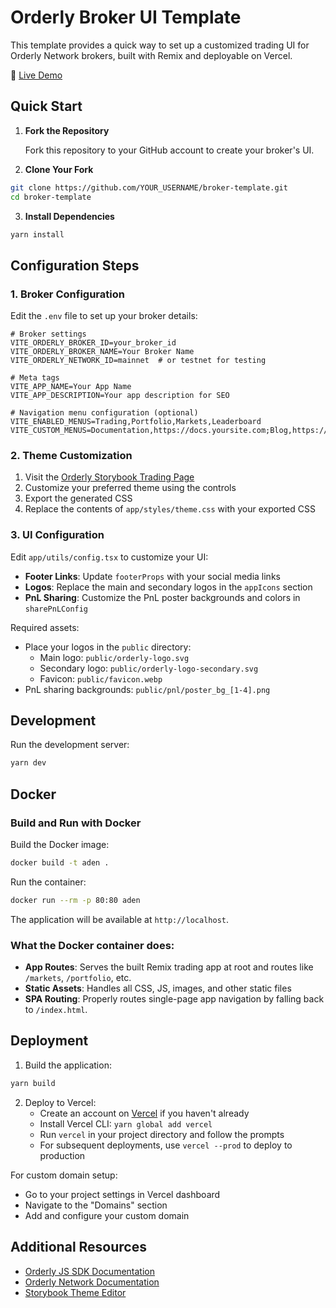 # Orderly Broker UI Template

This template provides a quick way to set up a customized trading UI for Orderly Network brokers, built with Remix and deployable on Vercel.

🔗 [Live Demo](https://broker-template-seven.vercel.app/)

## Quick Start

1. **Fork the Repository**
   
   Fork this repository to your GitHub account to create your broker's UI.

2. **Clone Your Fork**

```sh
git clone https://github.com/YOUR_USERNAME/broker-template.git
cd broker-template
```

3. **Install Dependencies**

```sh
yarn install
```

## Configuration Steps

### 1. Broker Configuration

Edit the `.env` file to set up your broker details:

```env
# Broker settings
VITE_ORDERLY_BROKER_ID=your_broker_id
VITE_ORDERLY_BROKER_NAME=Your Broker Name
VITE_ORDERLY_NETWORK_ID=mainnet  # or testnet for testing

# Meta tags
VITE_APP_NAME=Your App Name
VITE_APP_DESCRIPTION=Your app description for SEO

# Navigation menu configuration (optional)
VITE_ENABLED_MENUS=Trading,Portfolio,Markets,Leaderboard
VITE_CUSTOM_MENUS=Documentation,https://docs.yoursite.com;Blog,https://blog.yoursite.com;Support,https://support.yoursite.com
```

### 2. Theme Customization

1. Visit the [Orderly Storybook Trading Page](https://storybook.orderly.network/?path=/story/package-trading-tradingpage--page)
2. Customize your preferred theme using the controls
3. Export the generated CSS
4. Replace the contents of `app/styles/theme.css` with your exported CSS

### 3. UI Configuration

Edit `app/utils/config.tsx` to customize your UI:

- **Footer Links**: Update `footerProps` with your social media links
- **Logos**: Replace the main and secondary logos in the `appIcons` section
- **PnL Sharing**: Customize the PnL poster backgrounds and colors in `sharePnLConfig`

Required assets:
- Place your logos in the `public` directory:
  - Main logo: `public/orderly-logo.svg`
  - Secondary logo: `public/orderly-logo-secondary.svg`
  - Favicon: `public/favicon.webp`
- PnL sharing backgrounds: `public/pnl/poster_bg_[1-4].png`

## Development

Run the development server:

```sh
yarn dev
```

## Docker

### Build and Run with Docker

Build the Docker image:

```sh
docker build -t aden .
```

Run the container:

```sh
docker run --rm -p 80:80 aden
```

The application will be available at `http://localhost`.

### What the Docker container does:

- **App Routes**: Serves the built Remix trading app at root and routes like `/markets`, `/portfolio`, etc.
- **Static Assets**: Handles all CSS, JS, images, and other static files
- **SPA Routing**: Properly routes single-page app navigation by falling back to `/index.html`.

## Deployment

1. Build the application:

```sh
yarn build
```

2. Deploy to Vercel:
   - Create an account on [Vercel](https://vercel.com) if you haven't already
   - Install Vercel CLI: `yarn global add vercel`
   - Run `vercel` in your project directory and follow the prompts
   - For subsequent deployments, use `vercel --prod` to deploy to production

For custom domain setup:
   - Go to your project settings in Vercel dashboard
   - Navigate to the "Domains" section
   - Add and configure your custom domain

## Additional Resources

- [Orderly JS SDK Documentation](https://github.com/OrderlyNetwork/js-sdk)
- [Orderly Network Documentation](https://orderly.network/docs/sdks)
- [Storybook Theme Editor](https://storybook.orderly.network/?path=/story/package-trading-tradingpage--page)

